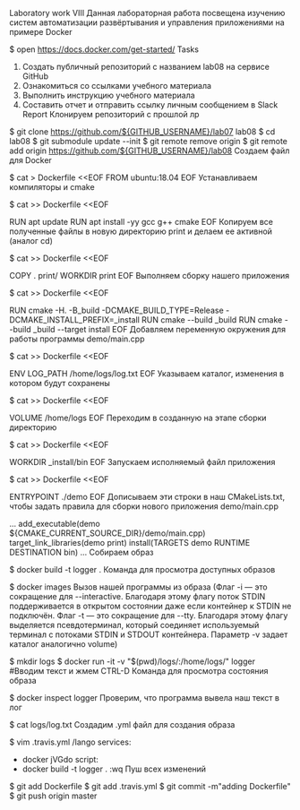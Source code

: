 Laboratory work VIII
Данная лабораторная работа посвещена изучению систем автоматизации развёртывания и управления приложениями на примере Docker

$ open https://docs.docker.com/get-started/
Tasks
 1. Создать публичный репозиторий с названием lab08 на сервисе GitHub
 2. Ознакомиться со ссылками учебного материала
 3. Выполнить инструкцию учебного материала
 4. Составить отчет и отправить ссылку личным сообщением в Slack
Report
Клонируем репозиторий с прошлой лр

$ git clone https://github.com/${GITHUB_USERNAME}/lab07 lab08
$ cd lab08
$ git submodule update --init
$ git remote remove origin
$ git remote add origin https://github.com/${GITHUB_USERNAME}/lab08
Создаем файл для Docker

$ cat > Dockerfile <<EOF
FROM ubuntu:18.04
EOF
Устанавливаем компиляторы и cmake

$ cat >> Dockerfile <<EOF

RUN apt update
RUN apt install -yy gcc g++ cmake
EOF
Копируем все полученные файлы в новую директорию print и делаем ее активной (аналог cd)

$ cat >> Dockerfile <<EOF

COPY . print/
WORKDIR print
EOF
Выполняем сборку нашего приложения

$ cat >> Dockerfile <<EOF

RUN cmake -H. -B_build -DCMAKE_BUILD_TYPE=Release -DCMAKE_INSTALL_PREFIX=_install
RUN cmake --build _build
RUN cmake --build _build --target install
EOF
Добавляем переменную окружения для работы программы demo/main.cpp

$ cat >> Dockerfile <<EOF

ENV LOG_PATH /home/logs/log.txt
EOF
Указываем каталог, изменения в котором будут сохранены

$ cat >> Dockerfile <<EOF

VOLUME /home/logs
EOF
Переходим в созданную на этапе сборки директорию

$ cat >> Dockerfile <<EOF

WORKDIR _install/bin
EOF
Запускаем исполняемый файл приложения

$ cat >> Dockerfile <<EOF

ENTRYPOINT ./demo
EOF
Дописываем эти строки в наш CMakeLists.txt, чтобы задать правила для сборки нового приложения demo/main.cpp

...
add_executable(demo ${CMAKE_CURRENT_SOURCE_DIR}/demo/main.cpp)
target_link_libraries(demo print) 
install(TARGETS demo RUNTIME DESTINATION bin)
...
Собираем образ

$ docker build -t logger .
Команда для просмотра доступных образов

$ docker images
Вызов нашей программы из образа (Флаг -i — это сокращение для --interactive. Благодаря этому флагу поток STDIN поддерживается в открытом состоянии даже если контейнер к STDIN не подключён. Флаг -t — это сокращение для --tty. Благодаря этому флагу выделяется псевдотерминал, который соединяет используемый терминал с потоками STDIN и STDOUT контейнера. Параметр -v задает каталог аналогично volume)

$ mkdir logs
$ docker run -it -v "$(pwd)/logs/:/home/logs/" logger
#Вводим текст и жмем CTRL-D
Команда для просмотра состояния образа

$ docker inspect logger
Проверим, что программа вывела наш текст в лог

$ cat logs/log.txt
Создадим .yml файл для создания образа

$ vim .travis.yml
/lang<CR>o
services:
- docker<ESC>
jVGdo
script:
- docker build -t logger .<ESC>
:wq
Пуш всех изменений

$ git add Dockerfile
$ git add .travis.yml
$ git commit -m"adding Dockerfile"
$ git push origin master
